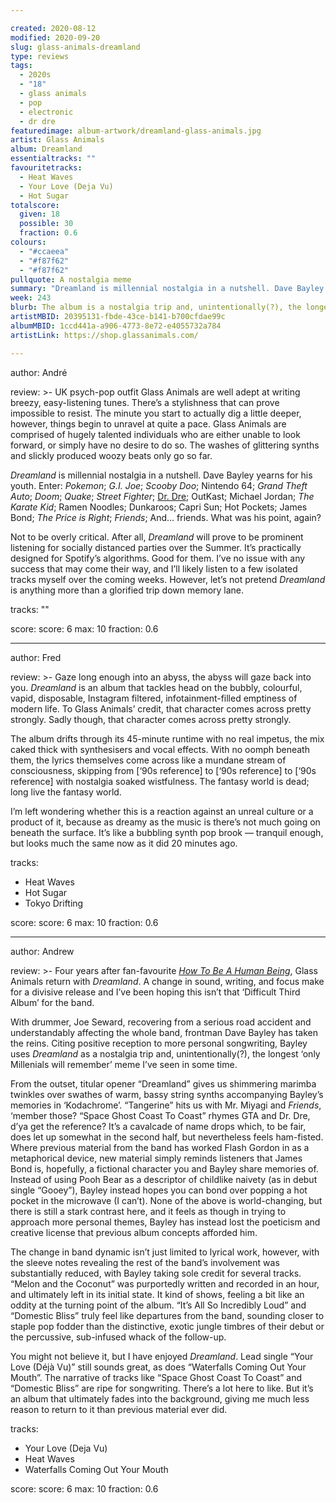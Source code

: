 ```yaml
---

created: 2020-08-12
modified: 2020-09-20
slug: glass-animals-dreamland
type: reviews
tags:
  - 2020s
  - "18"
  - glass animals
  - pop
  - electronic
  - dr dre
featuredimage: album-artwork/dreamland-glass-animals.jpg
artist: Glass Animals
album: Dreamland
essentialtracks: "" 
favouritetracks:
  - Heat Waves
  - Your Love (Deja Vu)
  - Hot Sugar
totalscore:
  given: 18
  possible: 30
  fraction: 0.6
colours:
  - "#ccaeea"
  - "#f87f62"
  - "#f87f62"
pullquote: A nostalgia meme
summary: "Dreamland is millennial nostalgia in a nutshell. Dave Bayley yearns for his youth. Enter: Pokemon; G.I. Joe; Scooby Doo; Nintendo 64; Grand Theft Auto; Doom..."
week: 243
blurb: The album is a nostalgia trip and, unintentionally(?), the longest ‘only Millenials will remember’ meme in some time.
artistMBID: 20395131-fbde-43ce-b141-b700cfdae99c
albumMBID: 1ccd441a-a906-4773-8e72-e4055732a784
artistLink: https://shop.glassanimals.com/

---
```


author: André

review: >-
  UK psych-pop outfit Glass Animals are well adept at writing breezy, easy-listening tunes. There’s a stylishness that can prove impossible to resist. The minute you start to actually dig a little deeper, however, things begin to unravel at quite a pace. Glass Animals are comprised of hugely talented individuals who are either unable to look forward, or simply have no desire to do so. The washes of glittering synths and slickly produced woozy beats only go so far.

  *Dreamland* is millennial nostalgia in a nutshell. Dave Bayley yearns for his youth. Enter: *Pokemon*; *G.I. Joe*; *Scooby Doo*; Nintendo 64; *Grand Theft Auto*; *Doom*; *Quake*; *Street Fighter*; [Dr. Dre](/reviews/dr-dre-compton/); OutKast; Michael Jordan; *The Karate Kid*; Ramen Noodles; Dunkaroos; Capri Sun; Hot Pockets; James Bond; *The Price is Right*; *Friends*; And… friends. What was his point, again?

  Not to be overly critical. After all, *Dreamland* will prove to be prominent listening for socially distanced parties over the Summer. It’s practically designed for Spotify’s algorithms. Good for them. I’ve no issue with any success that may come their way, and I’ll likely listen to a few isolated tracks myself over the coming weeks. However, let’s not pretend *Dreamland* is anything more than a glorified trip down memory lane.

tracks: ""

score:
  score: 6
  max: 10
  fraction: 0.6

---

author: Fred

review: >-
  Gaze long enough into an abyss, the abyss will gaze back into you. *Dreamland* is an album that tackles head on the bubbly, colourful, vapid, disposable, Instagram filtered, infotainment-filled emptiness of modern life. To Glass Animals’ credit, that character comes across pretty strongly. Sadly though, that character comes across pretty strongly.

  The album drifts through its 45-minute runtime with no real impetus, the mix caked thick with synthesisers and vocal effects. With no oomph beneath them, the lyrics themselves come across like a mundane stream of consciousness, skipping from [‘90s reference] to [‘90s reference] to [‘90s reference] with nostalgia soaked wistfulness. The fantasy world is dead; long live the fantasy world.

  I’m left wondering whether this is a reaction against an unreal culture or a product of it, because as dreamy as the music is there’s not much going on beneath the surface. It’s like a bubbling synth pop brook — tranquil enough, but looks much the same now as it did 20 minutes ago.

tracks:
  - Heat Waves
  - Hot Sugar
  - Tokyo Drifting

score:
  score: 6
  max: 10
  fraction: 0.6

---

author: Andrew

review: >-
  Four years after fan-favourite [*How To Be A Human Being*](/articles/a-late-love-in-for-how-to-be-a-human-being/), Glass Animals return with *Dreamland*. A change in sound, writing, and focus make for a divisive release and I’ve been hoping this isn’t that ‘Difficult Third Album’ for the band.

  With drummer, Joe Seward, recovering from a serious road accident and understandably affecting the whole band, frontman Dave Bayley has taken the reins. Citing positive reception to more personal songwriting, Bayley uses *Dreamland* as a nostalgia trip and, unintentionally(?), the longest ‘only Millenials will remember’ meme I’ve seen in some time.

  From the outset, titular opener “Dreamland” gives us shimmering marimba twinkles over swathes of warm, bassy string synths accompanying Bayley’s memories in ‘Kodachrome’. “Tangerine” hits us with Mr. Miyagi and *Friends*, ‘member those? “Space Ghost Coast To Coast” rhymes GTA and Dr. Dre, d’ya get the reference? It’s a cavalcade of name drops which, to be fair, does let up somewhat in the second half, but nevertheless feels ham-fisted. Where previous material from the band has worked Flash Gordon in as a metaphorical device, new material simply reminds listeners that James Bond is, hopefully, a fictional character you and Bayley share memories of. Instead of using Pooh Bear as a descriptor of childlike naivety (as in debut single “Gooey”), Bayley instead hopes you can bond over popping a hot pocket in the microwave (I can’t). None of the above is world-changing, but there is still a stark contrast here, and it feels as though in trying to approach more personal themes, Bayley has instead lost the poeticism and creative license that previous album concepts afforded him.

  The change in band dynamic isn’t just limited to lyrical work, however, with the sleeve notes revealing the rest of the band’s involvement was substantially reduced, with Bayley taking sole credit for several tracks. “Melon and the Coconut” was purportedly written and recorded in an hour, and ultimately left in its initial state. It kind of shows, feeling a bit like an oddity at the turning point of the album. “It’s All So Incredibly Loud” and “Domestic Bliss” truly feel like departures from the band, sounding closer to staple pop fodder than the distinctive, exotic jungle timbres of their debut or the percussive, sub-infused whack of the follow-up.

  You might not believe it, but I have enjoyed *Dreamland*. Lead single “Your Love (Déjà Vu)” still sounds great, as does “Waterfalls Coming Out Your Mouth”. The narrative of tracks like “Space Ghost Coast To Coast” and “Domestic Bliss” are ripe for songwriting. There’s a lot here to like. But it’s an album that ultimately fades into the background, giving me much less reason to return to it than previous material ever did.

tracks:
  - Your Love (Deja Vu)
  - Heat Waves
  - Waterfalls Coming Out Your Mouth

score:
  score: 6
  max: 10
  fraction: 0.6